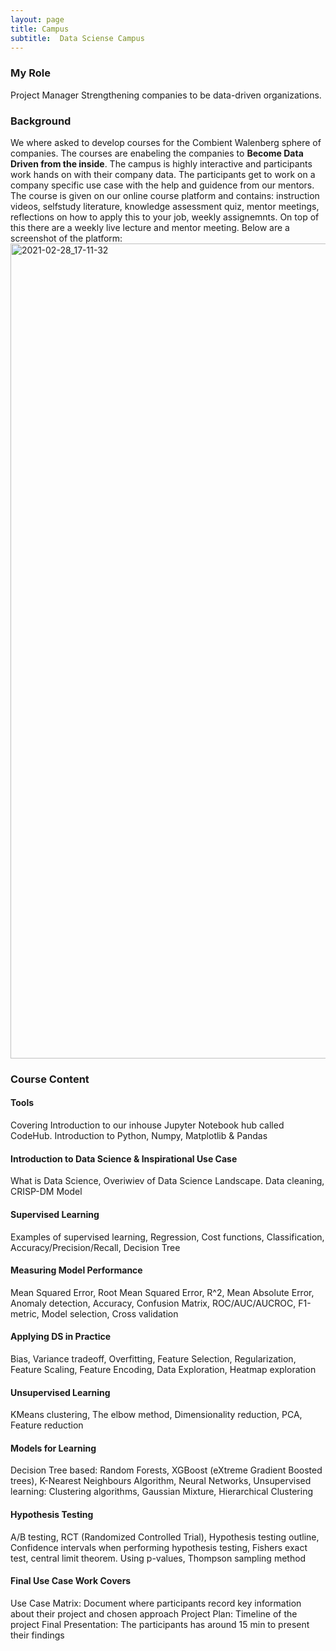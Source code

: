 ```yaml
---
layout: page
title: Campus
subtitle:  Data Sciense Campus
---
```

### My Role
Project Manager
Strengthening companies to be data-driven organizations.

### Background
We where asked to develop courses for the Combient Walenberg sphere of companies. The courses are enabeling the companies to **Become Data Driven from the inside**. The campus is highly interactive and participants work hands on with their company data. The participants get to work on a company specific use case with the help and guidence from our mentors. The course is given on our online course platform and contains: instruction videos, selfstudy literature, knowledge assessment quiz, mentor meetings, reflections on how to apply this to your job, weekly assignemnts. On top of this there are a weekly live lecture and mentor meeting. 
Below are a screenshot of the platform: 
<img width="1304" alt="2021-02-28_17-11-32" src="https://user-images.githubusercontent.com/15735938/109425399-5c216c80-79e8-11eb-8dbc-e40cb1e6cf1a.png">


### Course Content
#### Tools
Covering Introduction to our inhouse Jupyter Notebook hub called CodeHub. Introduction to Python, Numpy, Matplotlib & Pandas
#### Introduction to Data Science & Inspirational Use Case
What is Data Science, Overiwiev of Data Science Landscape. Data cleaning, CRISP-DM Model
#### Supervised Learning
Examples of supervised learning, Regression, Cost functions, Classification, Accuracy/Precision/Recall, Decision Tree
#### Measuring Model Performance
Mean Squared Error, Root Mean Squared Error, R^2, Mean Absolute Error, Anomaly detection, Accuracy, Confusion Matrix, ROC/AUC/AUCROC, F1-metric, Model selection, Cross validation 
#### Applying DS in Practice
Bias, Variance tradeoff, Overfitting, Feature Selection, Regularization, Feature Scaling, Feature Encoding, Data Exploration, Heatmap exploration
#### Unsupervised Learning
KMeans clustering, The elbow method, Dimensionality reduction, PCA, Feature reduction
#### Models for Learning
Decision Tree based: Random Forests, XGBoost (eXtreme Gradient Boosted trees), K-Nearest Neighbours Algorithm, Neural Networks, Unsupervised learning: Clustering algorithms, Gaussian Mixture, Hierarchical Clustering
#### Hypothesis Testing
A/B testing, RCT (Randomized Controlled Trial), Hypothesis testing outline, Confidence intervals when performing hypothesis testing, Fishers exact test, central limit theorem. Using p-values, Thompson sampling method

#### Final Use Case Work Covers
Use Case Matrix: Document where participants record key information about their project and chosen approach
Project Plan: Timeline of the project
Final Presentation: The participants has around 15 min to present their findings



